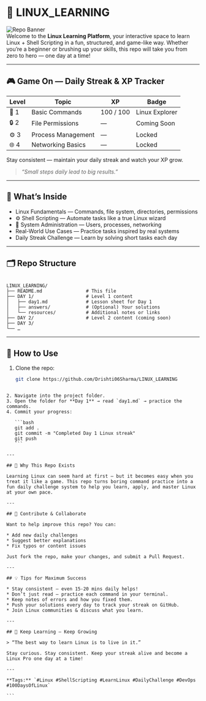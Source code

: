 # 🐧 LINUX_LEARNING  
![Repo Banner](https://img.shields.io/badge/Linux%20Learning-100%25%20Daily%20Streak-blue?style=for-the-badge)  
Welcome to the **Linux Learning Platform**, your interactive space to learn Linux + Shell Scripting in a fun, structured, and game-like way. Whether you’re a beginner or brushing up your skills, this repo will take you from zero to hero — one day at a time!

---

## 🎮 Game On — Daily Streak & XP Tracker  
| Level | Topic                | XP   | Badge            |
|-------|----------------------|------|------------------|
| 🐧 1  | Basic Commands       | 100 / 100 | Linux Explorer     |
| 🔒 2  | File Permissions     | —    | Coming Soon        |
| ⚙️ 3 | Process Management    | —    | Locked             |
| 🌐 4 | Networking Basics     | —    | Locked             |

Stay consistent — maintain your daily streak and watch your XP grow.  
> _“Small steps daily lead to big results.”_

---

## 📘 What’s Inside  
- Linux Fundamentals — Commands, file system, directories, permissions  
- ⚙️ Shell Scripting — Automate tasks like a true Linux wizard  
- 🚀 System Administration — Users, processes, networking  
- Real-World Use Cases — Practice tasks inspired by real systems  
- Daily Streak Challenge — Learn by solving short tasks each day

---

## 🗂 Repo Structure  
```

LINUX_LEARNING/
├── README.md                # This file
├── DAY 1/                   # Level 1 content
│   ├── day1.md              # Lesson sheet for Day 1
│   ├── answers/             # (Optional) Your solutions
│   └── resources/           # Additional notes or links
├── DAY 2/                   # Level 2 content (coming soon)
├── DAY 3/
└── …

````

---

## 🚀 How to Use  
1. Clone the repo:  
   ```bash
   git clone https://github.com/Drishti06Sharma/LINUX_LEARNING
````

2. Navigate into the project folder.
3. Open the folder for **Day 1** → read `day1.md` → practice the commands.
4. Commit your progress:

   ```bash
   git add .
   git commit -m "Completed Day 1 Linux streak"
   git push
   ```

---

## 📢 Why This Repo Exists

Learning Linux can seem hard at first — but it becomes easy when you treat it like a game. This repo turns boring command practice into a fun daily challenge system to help you learn, apply, and master Linux at your own pace.

---

## 🤝 Contribute & Collaborate

Want to help improve this repo? You can:

* Add new daily challenges
* Suggest better explanations
* Fix typos or content issues

Just fork the repo, make your changes, and submit a Pull Request.

---

## 💡 Tips for Maximum Success

* Stay consistent — even 15-20 mins daily helps!
* Don’t just read — practice each command in your terminal.
* Keep notes of errors and how you fixed them.
* Push your solutions every day to track your streak on GitHub.
* Join Linux communities & discuss what you learn.

---

## 🧭 Keep Learning — Keep Growing

> “The best way to learn Linux is to live in it.”

Stay curious. Stay consistent. Keep your streak alive and become a Linux Pro one day at a time!

---

**Tags:** `#Linux #ShellScripting #LearnLinux #DailyChallenge #DevOps #100DaysOfLinux`

```



